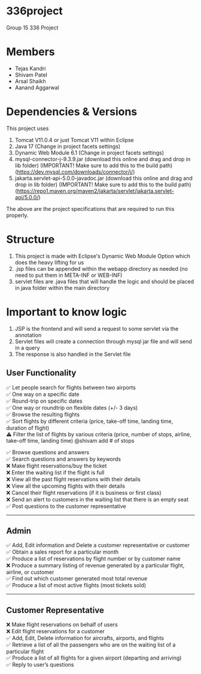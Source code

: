 # 336project
Group 15 336 Project

# Members
- Tejas Kandri
- Shivam Patel
- Arsal Shaikh
- Aanand Aggarwal

# Dependencies & Versions

This project uses 
1. Tomcat V11.0.4 or just Tomcat V11 within Eclipse
2. Java 17 (Change in project facets settings)
3. Dynamic Web Module 6.1 (Change in project facets settings)
4. mysql-connector-j-9.3.9.jar (download this online and drag and drop in lib folder) (IMPORTANT! Make sure to add this to the build path) (https://dev.mysql.com/downloads/connector/j/)
5. jakarta.servlet-api-5.0.0-javadoc.jar (download this online and drag and drop in lib folder) (IMPORTANT! Make sure to add this to the build path) (https://repo1.maven.org/maven2/jakarta/servlet/jakarta.servlet-api/5.0.0/)

The above are the project specifications that are required to run this properly.

# Structure

1. This project is made with Eclipse's Dynamic Web Module Option which does the heavy lifting for us
2. .jsp files can be appended within the webapp directory as needed (no need to put them in META-INF or WEB-INF)
3. servlet files are .java files that will handle the logic and should be placed in java folder within the main directory

# Important to know logic

1. JSP is the frontend and will send a request to some servlet via the annotation
2. Servlet files will create a connection through mysql jar file and will send in a query
3. The response is also handled in the Servlet file

## User Functionality

✅ Let people search for flights between two airports  
✅ One way on a specific date  
✅ Round-trip on specific dates  
✅ One way or roundtrip on flexible dates (+/- 3 days)  
✅ Browse the resulting flights  
✅ Sort flights by different criteria (price, take-off time, landing time, duration of flight)  
⚠️ Filter the list of flights by various criteria (price, number of stops, airline, take-off time, landing time)  @shivam add # of stops

✅ Browse questions and answers  
✅ Search questions and answers by keywords  
❌ Make flight reservations/buy the ticket  
❌ Enter the waiting list if the flight is full  
❌ View all the past flight reservations with their details  
❌ View all the upcoming flights with their details  
❌ Cancel their flight reservations (if it is business or first class)  
❌ Send an alert to customers in the waiting list that there is an empty seat  
✅ Post questions to the customer representative  

---

## Admin

✅ Add, Edit information and Delete a customer representative or customer  
✅ Obtain a sales report for a particular month  
✅ Produce a list of reservations by flight number or by customer name  
❌ Produce a summary listing of revenue generated by a particular flight, airline, or customer  
✅ Find out which customer generated most total revenue  
✅ Produce a list of most active flights (most tickets sold)  

---

## Customer Representative

❌ Make flight reservations on behalf of users  
❌ Edit flight reservations for a customer  
✅ Add, Edit, Delete information for aircrafts, airports, and flights  
✅ Retrieve a list of all the passengers who are on the waiting list of a particular flight  
✅ Produce a list of all flights for a given airport (departing and arriving)  
✅ Reply to user’s questions  
